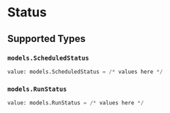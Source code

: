 # Status


## Supported Types

### `models.ScheduledStatus`

```python
value: models.ScheduledStatus = /* values here */
```

### `models.RunStatus`

```python
value: models.RunStatus = /* values here */
```

